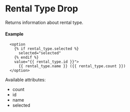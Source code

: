 # Rental Type Drop

Returns information about rental type.

#### Example

~~~ liquid
  <option
    {% if rental_type.selected %}
      selected="selected"
    {% endif %}
    value="{{ rental_type.id }}">
      {{ rental_type.name }} ({{ rental_type.count }})
  </option>
~~~

Available attributes:

* count
* id
* name
* selected
